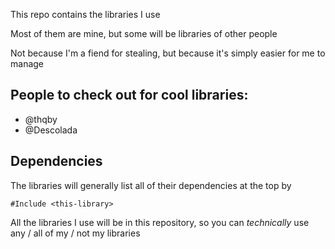 This repo contains the libraries I use

Most of them are mine, but some will be libraries of other people

Not because I'm a fiend for stealing, but because it's simply easier for me to manage

## People to check out for cool libraries:

* @thqby
* @Descolada

## Dependencies

The libraries will generally list all of their dependencies at the top by

```
#Include <this-library>
```

All the libraries I use will be in this repository, so you can *technically* use any / all of my / not my libraries
